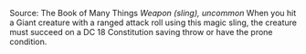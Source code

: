 Source: The Book of Many Things
*Weapon (sling), uncommon*
When you hit a Giant creature with a ranged attack roll using this magic sling, the creature must succeed on a DC 18 Constitution saving throw or have the prone condition.